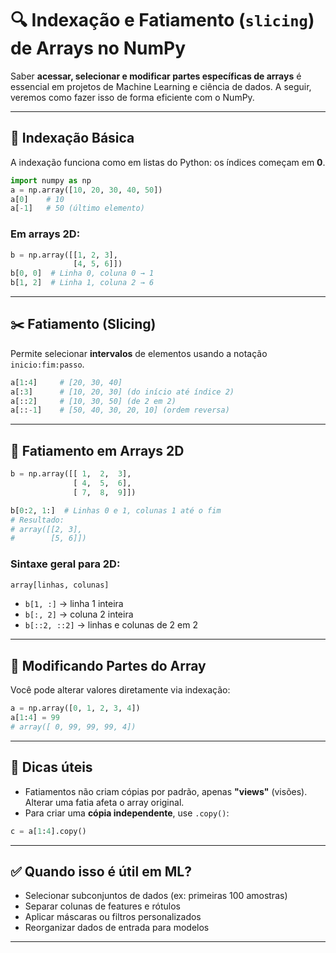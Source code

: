 # 🔍 Indexação e Fatiamento (`slicing`) de Arrays no NumPy

Saber **acessar, selecionar e modificar partes específicas de arrays** é essencial em projetos de Machine Learning e ciência de dados. A seguir, veremos como fazer isso de forma eficiente com o NumPy.

---

## 🎯 Indexação Básica

A indexação funciona como em listas do Python: os índices começam em **0**.

```python
import numpy as np
a = np.array([10, 20, 30, 40, 50])
a[0]    # 10
a[-1]   # 50 (último elemento)
```

### Em arrays 2D:

```python
b = np.array([[1, 2, 3],
              [4, 5, 6]])
b[0, 0]  # Linha 0, coluna 0 → 1
b[1, 2]  # Linha 1, coluna 2 → 6
```

---

## ✂️ Fatiamento (Slicing)

Permite selecionar **intervalos** de elementos usando a notação `inicio:fim:passo`.

```python
a[1:4]     # [20, 30, 40]
a[:3]      # [10, 20, 30] (do início até índice 2)
a[::2]     # [10, 30, 50] (de 2 em 2)
a[::-1]    # [50, 40, 30, 20, 10] (ordem reversa)
```

---

## 📐 Fatiamento em Arrays 2D

```python
b = np.array([[ 1,  2,  3],
              [ 4,  5,  6],
              [ 7,  8,  9]])

b[0:2, 1:]  # Linhas 0 e 1, colunas 1 até o fim
# Resultado:
# array([[2, 3],
#        [5, 6]])
```

### Sintaxe geral para 2D:

```python
array[linhas, colunas]
```

- `b[1, :]` → linha 1 inteira
- `b[:, 2]` → coluna 2 inteira
- `b[::2, ::2]` → linhas e colunas de 2 em 2

---

## 🔄 Modificando Partes do Array

Você pode alterar valores diretamente via indexação:

```python
a = np.array([0, 1, 2, 3, 4])
a[1:4] = 99
# array([ 0, 99, 99, 99, 4])
```

---

## 🧠 Dicas úteis

- Fatiamentos não criam cópias por padrão, apenas **"views"** (visões). Alterar uma fatia afeta o array original.
- Para criar uma **cópia independente**, use `.copy()`:

```python
c = a[1:4].copy()
```

---

## ✅ Quando isso é útil em ML?

- Selecionar subconjuntos de dados (ex: primeiras 100 amostras)
- Separar colunas de features e rótulos
- Aplicar máscaras ou filtros personalizados
- Reorganizar dados de entrada para modelos

---
